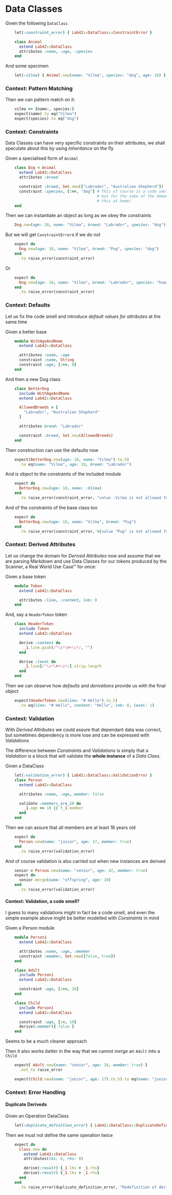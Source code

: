 # Data Classes

Given the following `DataClass`
```ruby
    let(:constraint_error) { Lab42::DataClass::ConstraintError }

    class Animal
      extend Lab42::DataClass
      attributes :name, :age, :species
    end
```

And some specimen
```ruby
    let(:vilma) { Animal.new(name: "Vilma", species: "dog", age: 18) } # RIP my dear lab42
```

### Context: Pattern Matching

Then we can pattern match on it:
```ruby
    vilma => {name:, species:}
    expect(name).to eq("Vilma")
    expect(species).to eq("dog")
```


### Context: Constraints

Data Classes can have very specific constraints on their attributes, we shall speculate about
this by using _Inheritance_ on the fly

Given a specialised form of `Animal`
```ruby
    class Dog < Animal
      extend Lab42::DataClass
      attributes :breed

      constraint :breed, Set.new(["Labrador", "Australian Shepherd"])
      constraint :species, [:==, "dog"] # This of course is a code smell, the base class needing to be constrained
                                        # but for the sake of the demonstration please bear with me (just do not do
                                        # this at home)
    end
```

Then we can instantiate an object as long as we obey the constraints
```ruby
    Dog.new(age: 18, name: "Vilma", breed: "Labrador", species: "dog")
```

But we will get `ConstraintError`s if we do not
```ruby
    expect do
      Dog.new(age: 18, name: "Vilma", breed: "Pug", species: "dog")
    end
      .to raise_error(constraint_error)
```

Or
```ruby
    expect do
      Dog.new(age: 18, name: "Vilma", breed: "Labrador", species: "human")
    end
      .to raise_error(constraint_error)
```

### Context: Defaults

Let us fix the code smell and introduce _default values for attributes_ at the same time

Given a better base
```ruby
    module WithAgeAndName
      extend Lab42::DataClass

      attributes :name, :age
      constraint :name, String
      constraint :age, [:>=, 0]
    end
```

And then a new Dog class
```ruby
    class BetterDog
      include WithAgeAndName
      extend Lab42::DataClass

      AllowedBreeds = [
        "Labrador", "Australian Shepherd"
      ]

      attributes breed: "Labrador"

      constraint :breed, Set.new(AllowedBreeds)
    end
```

Then construction can use the defaults now
```ruby
    expect(BetterDog.new(age: 18, name: "Vilma").to_h)
      .to eq(name: "Vilma", age: 18, breed: "Labrador")
```

And is object to the constraints of the included module
```ruby
    expect do
      BetterDog.new(age: 18, name: :Vilma)
    end
      .to raise_error(constraint_error, "value :Vilma is not allowed for attribute :name")
```

And of the constraints of the base class too
```ruby
    expect do
      BetterDog.new(age: 18, name: "Vilma", breed: "Pug")
    end
      .to raise_error(constraint_error, %{value "Pug" is not allowed for attribute :breed})
```

### Context: Derived Attributes

Let us change the domain for _Derived Attributes_ now and assume that we are parsing
Markdown and use Data Classes for our _tokens_ produced by the Scanner, a Real World Use Case™
for once:

Given a base token
```ruby
    module Token
      extend Lab42::DataClass

      attributes :line, :content, lnb: 0
    end
```

And, say a `HeaderToken`  token
```ruby
    class HeaderToken
      include Token
      extend Lab42::DataClass

      derive :content do
        _1.line.gsub(/^\s*\#+\s*/, "")
      end

      derive :level do
        _1.line[/^\s*\#+\s*/].strip.length
      end
    end
```

Then we can observe how _defaults_ and _derivations_ provide us with the final object
```ruby
    expect(HeaderToken.new(line: "# Hello").to_h)
      .to eq(line: "# Hello", content: "Hello", lnb: 0, level: 1)
```

### Context: Validation

With _Derived Attributes_ we could assure that dependant data was correct, but sometimes dependency is more lose and can be
expressed with _Validations_

The difference between _Constraints_ and _Validations_ is simply that a _Validation_ is a block that will validate the
**whole instance** of a _Data Class_.

Given a DataClass
```ruby
    let(:validation_error) { Lab42::DataClass::ValidationError }
    class Person
      extend Lab42::DataClass

      attributes :name, :age, member: false

      validate :members_are_18 do
        _1.age >= 18 || !_1.member
      end
    end
```

Then we can assure that all members are at least 18 years old
```ruby
    expect do
      Person.new(name: "junior", age: 17, member: true)
    end
      .to raise_error(validation_error)
```

And of course validation is also carried out when new instances are derived
```ruby
    senior = Person.new(name: "senior", age: 42, member: true)
    expect do
      senior.merge(name: "offspring", age: 10)
    end
      .to raise_error(validation_error)
```

#### Context: Validation, a code smell?

I guess to many validations might in fact be a code smell, and even the simple example above might be better
modelled with _Constraints_ in mind

Given a Person module
```ruby
    module Person1
      extend Lab42::DataClass

      attributes :name, :age, :member
      constraint :member, Set.new([false, true])
    end

    class Adult
      include Person1
      extend Lab42::DataClass

      constraint :age, [:>=, 18]
    end

    class Child
      include Person1
      extend Lab42::DataClass

      constraint :age, [:<, 18]
      derive(:member){ false }
    end
```

Seems to be a much cleaner approach

Then it also works _better_ in the way that we cannot _merge_ an `Adult` into a `Child`
```ruby
    expect{ Adult.new(name: "senior", age: 18, member: true) }
      .not_to raise_error

    expect(Child.new(name: "junior", age: 17).to_h).to eq(name: "junior", age: 17, member: false)
```


### Context: Error Handling

#### Duplicate Deriveds

Given an Operation DataClass
```ruby
    let(:duplicate_definition_error) { Lab42::DataClass::DuplicateDefinitionError }
```


Then we must not define the same operation twice
```ruby
    expect do
      Class.new do
        extend Lab42::DataClass
        attributes(lhs: 0, rhs: 0)

        derive(:result) {_1.lhs + _1.rhs}
        derive(:result) {_1.lhs + _1.rhs}
      end
    end
      .to raise_error(duplicate_definition_error, "Redefinition of derived attribute :result")
```

<!--SPDX-License-Identifier: Apache-2.0-->
